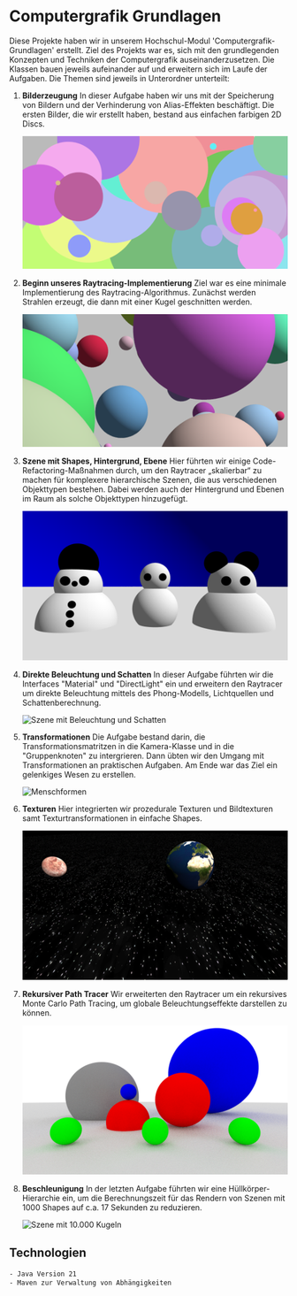 # Computergrafik Grundlagen

Diese Projekte haben wir in unserem Hochschul-Modul 'Computergrafik-Grundlagen' erstellt. Ziel des Projekts war es, sich mit den 
grundlegenden Konzepten und Techniken der Computergrafik auseinanderzusetzen. Die Klassen bauen jeweils aufeinander auf und erweitern sich im Laufe der Aufgaben. 
Die Themen sind jeweils in Unterordner unterteilt:

1. **Bilderzeugung**
    In dieser Aufgabe haben wir uns mit der Speicherung von Bildern und der Verhinderung von Alias-Effekten beschäftigt. Die ersten Bilder, die wir erstellt haben, bestand aus einfachen farbigen 2D Discs.

    ![Discs](images/A_bilderzeugung-discs-stratified-gamma.png)

2. **Beginn unseres Raytracing-Implementierung**
    Ziel war es eine minimale Implementierung des Raytracing-Algorithmus. Zunächst werden Strahlen erzeugt, die dann mit einer Kugel geschnitten werden.

    ![Spheres](images/B_raytracing_start-spheres.png)

3. **Szene mit Shapes, Hintergrund, Ebene**
    Hier führten wir einige Code-Refactoring-Maßnahmen durch, um den Raytracer „skalierbar“ zu machen für komplexere hierarchische Szenen, die aus verschiedenen Objekttypen bestehen. Dabei werden auch der Hintergrund und Ebenen im Raum als solche Objekttypen hinzugefügt.

    ![Szene](images/C_szene_background_ebene-picture-01.png)

4. **Direkte Beleuchtung und Schatten**
    In dieser Aufgabe führten wir die Interfaces "Material" und "DirectLight" ein und erweitern den Raytracer um direkte Beleuchtung mittels des Phong-Modells, Lichtquellen und Schattenberechnung.

    ![Szene mit Beleuchtung und Schatten](images//D_beleuchtung_schatten-spheres.png)

5. **Transformationen**
    Die Aufgabe bestand darin, die Transformationsmatritzen in die Kamera-Klasse und in die "Gruppenknoten" zu intergrieren. Dann übten wir den Umgang mit Transformationen an praktischen Aufgaben. Am Ende war das Ziel ein gelenkiges Wesen zu erstellen.

    ![Menschformen](images/E_transformation-human.png)

6. **Texturen**
    Hier integrierten wir prozedurale Texturen und Bildtexturen samt Texturtransformationen in einfache Shapes.

    ![Szene mit Texturen](images/F_texturen-scene.png)

7. **Rekursiver Path Tracer**
    Wir erweiterten den Raytracer um ein rekursives Monte Carlo Path Tracing, um globale Beleuchtungseffekte darstellen zu können.

    ![Szene mit globale Beleuchtung](images/G_rekursiv_pathtracing-scene.png)

8. **Beschleunigung**
    In der letzten Aufgabe führten wir eine Hüllkörper-Hierarchie ein, um die Berechnungszeit für das Rendern von Szenen mit 1000 Shapes auf c.a. 17 Sekunden zu reduzieren.

    ![Szene mit 10.000 Kugeln](images/H_beschleunigung-scene-10000.png)

## Technologien
    - Java Version 21
    - Maven zur Verwaltung von Abhängigkeiten